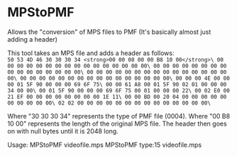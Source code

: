 # MPStoPMF
Allows the "conversion" of MPS files to PMF (It's basically almost just adding a header)

This tool takes an MPS file and adds a header as follows:<br />
`50 53 4D 46 30 30 30 34 <strong>00 00 08 00 00 B8 10 00</strong>\
00 00 00 00 00 00 00 00 00 00 00 00 00 00 00 00\
00 00 00 00 00 00 00 00 00 00 00 00 00 00 00 00\
00 00 00 00 00 00 00 00 00 00 00 00 00 00 00 00\
00 00 00 00 00 00 00 00 00 00 00 00 00 00 00 00\
00 00 00 4E 00 00 00 01 5F 90 00 00 00 69 6F 75\
00 00 61 A8 00 01 5F 90 02 01 00 00 00 34 00 00\
00 01 5F 90 00 00 00 69 6F 75 00 01 00 00 00 22\
00 02 E0 00 21 EF 00 00 00 00 00 00 00 00 1E 11\
00 00 BD 00 20 04 00 00 00 00 00 00 00 00 00 00\
02 02 00 00 00 00 00 00 00 00 00 00 00 00 00 00\`

Where "30 30 30 34" represents the type of PMF file (0004).
Where "00 B8 10 00" represents the length of the original MPS file.
The header then goes on with null bytes until it is 2048 long.

Usage:
MPStoPMF videofile.mps
MPStoPMF type:15 videofile.mps
